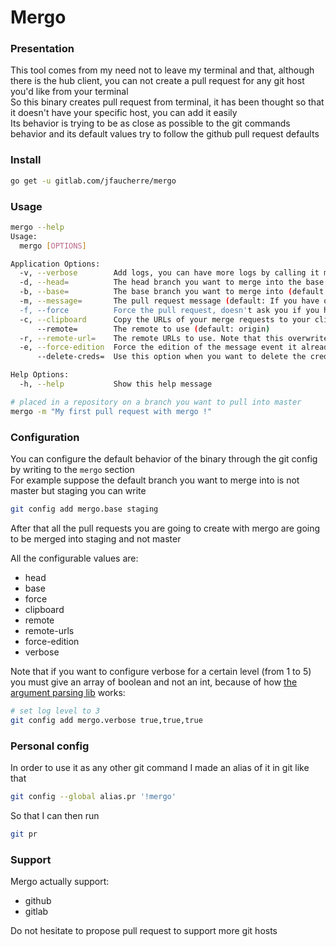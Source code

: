 # Mergo

### Presentation

This tool comes from my need not to leave my terminal and that, although there is the hub client, you can not create a pull request for any git host you'd like from your terminal  
So this binary creates pull request from terminal, it has been thought so that it doesn't have your specific host, you can add it easily  
Its behavior is trying to be as close as possible to the git commands behavior and its default values try to follow the github pull request defaults  

### Install
```bash
go get -u gitlab.com/jfaucherre/mergo
```
### Usage
```bash
mergo --help
Usage:
  mergo [OPTIONS]

Application Options:
  -v, --verbose        Add logs, you can have more logs by calling it more times
  -d, --head=          The head branch you want to merge into the base (default: the actual checked out branch)
  -b, --base=          The base branch you want to merge into (default: master)
  -m, --message=       The pull request message (default: If you have only one commit, it takes this commit's message)
  -f, --force          Force the pull request, doesn't ask you if you have unstaged changes or things like that
  -c, --clipboard      Copy the URLs of your merge requests to your clipboard
      --remote=        The remote to use (default: origin)
  -r, --remote-url=    The remote URLs to use. Note that this overwrite the "remote" option
  -e, --force-edition  Force the edition of the message event it already have a value
      --delete-creds=  Use this option when you want to delete the credentials of an host

Help Options:
  -h, --help           Show this help message
```

```bash
# placed in a repository on a branch you want to pull into master
mergo -m "My first pull request with mergo !"
```

### Configuration

You can configure the default behavior of the binary through the git config by writing to the `mergo` section  
For example suppose the default branch you want to merge into is not master but staging you can write
```bash
git config add mergo.base staging
```
After that all the pull requests you are going to create with mergo are going to be merged into staging and not master

All the configurable values are:
  * head
  * base
  * force
  * clipboard
  * remote
  * remote-urls
  * force-edition
  * verbose

Note that if you want to configure verbose for a certain level (from 1 to 5) you must give an array of boolean and not an int, because of how [the argument parsing lib](https://github.com/jessevdk/go-flags#example) works:
```bash
# set log level to 3
git config add mergo.verbose true,true,true
```

### Personal config
In order to use it as any other git command I made an alias of it in git like that
```bash
git config --global alias.pr '!mergo'
```
So that I can then run
```bash
git pr
```

### Support

Mergo actually support:
- github
- gitlab

Do not hesitate to propose pull request to support more git hosts
